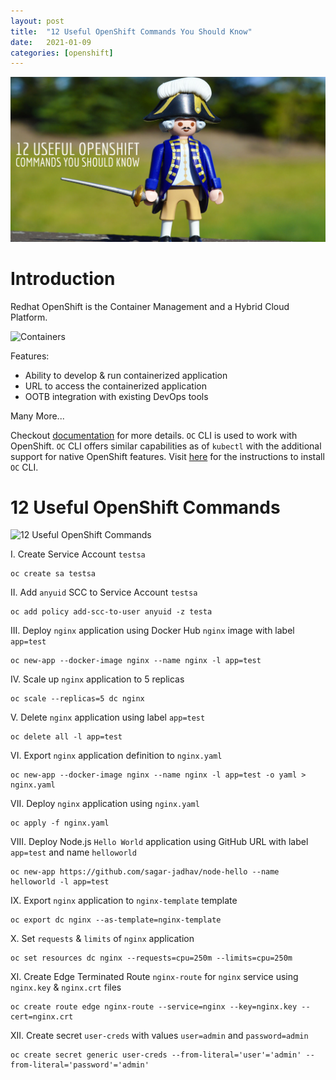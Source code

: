 ```yaml
---
layout: post
title:  "12 Useful OpenShift Commands You Should Know"
date:   2021-01-09
categories: [openshift]
---
```


![12 Useful OpenShift Commands You Should Know](https://raw.githubusercontent.com/sagar-jadhav/sagar-jadhav.github.io/master/static/img/_posts/openshift_commands.png)

# Introduction

Redhat OpenShift is the Container Management and a Hybrid Cloud Platform.

![Containers](https://media.giphy.com/media/cUMNWzWZ5n75LvcCIe/giphy.gif)

Features: 
- Ability to develop & run containerized application
- URL to access the containerized application
- OOTB integration with existing DevOps tools

Many More...

Checkout [documentation](https://docs.openshift.com/) for more details. `OC` CLI is used to work with OpenShift. `OC` CLI offers similar capabilities as of `kubectl` with the additional support for native OpenShift features. Visit [here](https://docs.openshift.com/container-platform/4.6/cli_reference/openshift_cli/getting-started-cli.html#installing-the-cli) for the instructions to install `OC` CLI.

# 12 Useful OpenShift Commands

![12 Useful OpenShift Commands](https://media.giphy.com/media/LnFnoEGtO6DlUYpyzm/giphy.gif)

I. Create Service Account `testsa`
````
oc create sa testsa
````
II. Add `anyuid` SCC to Service Account `testsa`
````
oc add policy add-scc-to-user anyuid -z testa
````
III. Deploy `nginx` application using Docker Hub `nginx` image with label `app=test`
````
oc new-app --docker-image nginx --name nginx -l app=test
````
IV. Scale up `nginx` application to 5 replicas
````
oc scale --replicas=5 dc nginx
````
V. Delete `nginx` application using label `app=test`
````
oc delete all -l app=test
````
VI. Export `nginx` application definition to `nginx.yaml`
````
oc new-app --docker-image nginx --name nginx -l app=test -o yaml > nginx.yaml
````
VII. Deploy `nginx` application using `nginx.yaml`
````
oc apply -f nginx.yaml
````
VIII. Deploy Node.js `Hello World` application using GitHub URL with label `app=test` and name `helloworld`
````
oc new-app https://github.com/sagar-jadhav/node-hello --name helloworld -l app=test
````
IX. Export `nginx` application to `nginx-template` template
````
oc export dc nginx --as-template=nginx-template
````
X. Set `requests` & `limits` of `nginx` application
````
oc set resources dc nginx --requests=cpu=250m --limits=cpu=250m
````
XI. Create Edge Terminated Route `nginx-route` for `nginx` service using `nginx.key` & `nginx.crt` files
````
oc create route edge nginx-route --service=nginx --key=nginx.key --cert=nginx.crt
````
XII. Create secret `user-creds` with values `user=admin` and `password=admin`
````
oc create secret generic user-creds --from-literal='user'='admin' --from-literal='password'='admin'
````
